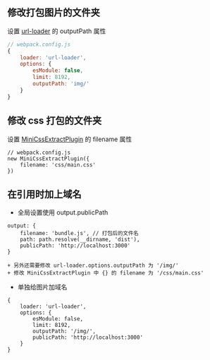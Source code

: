 ## 修改打包图片的文件夹
设置 [url-loader](https://webpack.js.org/loaders/url-loader/ "url-loader") 的 outputPath 属性
```javascript
// webpack.config.js
{
	loader: 'url-loader',
	options: {
		esModule: false,
		limit: 8192,
		outputPath: 'img/'
	}
}
```

## 修改 css 打包的文件夹
设置 [MiniCssExtractPlugin](https://webpack.js.org/plugins/mini-css-extract-plugin/ "MiniCssExtractPlugin") 的 filename 属性
```
// webpack.config.js
new MiniCssExtractPlugin({
	filename: 'css/main.css'
})
```

## 在引用时加上域名
+ 全局设置使用 output.publicPath
```
output: {
	filename: 'bundle.js', // 打包后的文件名
	path: path.resolve(__dirname, 'dist'),
	publicPath: 'http://localhost:3000'
}
```
	+ 另外还需要修改 url-loader.options.outputPath 为 '/img/'
	+ 修改 MiniCssExtractPlugin 中 {} 的 filename 为 '/css/main.css'

+ 单独给图片加域名
```
{
	loader: 'url-loader',
	options: {
		esModule: false,
		limit: 8192,
		outputPath: '/img/',
		publicPath: 'http://localhost:3000'
	}
}
```
